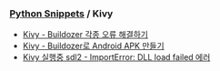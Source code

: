 ### [Python Snippets](../README.md) / Kivy
- [Kivy - Buildozer 각종 오류 해결하기](Kivy%20-%20Buildozer%20각종%20오류%20해결하기.md)
- [Kivy - Buildozer로 Android APK 만들기](Kivy%20-%20Buildozer로%20Android%20APK%20만들기.md)
- [Kivy 실행중 sdl2 - ImportError: DLL load failed 에러](Kivy%20sdl2%20ImportError%20-%20DLL%20load%20failed.md)